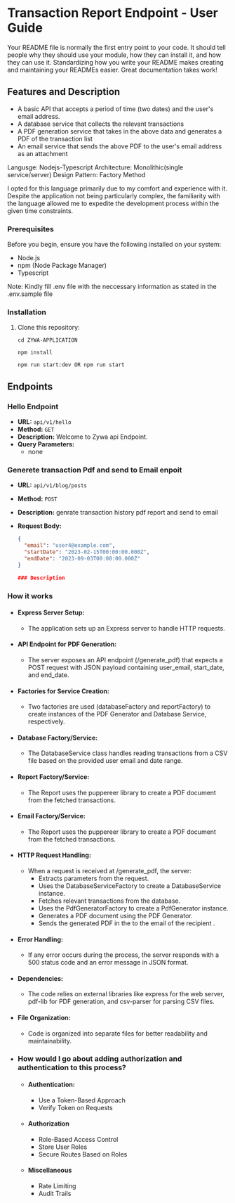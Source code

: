 # Transaction Report Endpoint - User Guide

Your README file is normally the first entry point to your code. It should tell people why they should use your module, how they can install it, and how they can use it. Standardizing how you write your README makes creating and maintaining your READMEs easier. Great documentation takes work!

<!-- This repository contains: -->

## Features and Description

- A basic API that accepts a period of time (two dates) and the user's email address.
- A database service that collects the relevant transactions
- A PDF generation service that takes in the above data and generates a PDF of the transaction list
- An email service that sends the above PDF to the user's email address as an attachment

Langusge: Nodejs-Typescript
Architecture: Monolithic(single service/server)
Design Pattern: Factory Method

I opted for this language primarily due to my comfort and experience with it. Despite the application not being particularly complex, the familiarity with the language allowed me to expedite the development process within the given time constraints.

### Prerequisites

Before you begin, ensure you have the following installed on your system:

- Node.js
- npm (Node Package Manager)
- Typescript

Note: Kindly fill .env file with the neccessary information as stated in the .env.sample file

### Installation

1. Clone this repository:

   ```shell
   cd ZYWA-APPLICATION

   npm install

   npm run start:dev OR npm run start
   ```

## Endpoints

### Hello Endpoint

- **URL:** `api/v1/hello`
- **Method:** `GET`
- **Description:** Welcome to Zywa api Endpoint.
- **Query Parameters:**
  - none

### Generete transaction Pdf and send to Email enpoit

- **URL:** `api/v1/blog/posts`
- **Method:** `POST`
- **Description:** genrate transaction history pdf report and send to email
- **Request Body:**

  ```json
  {
    "email": "user4@example.com",
    "startDate": "2023-02-15T00:00:00.000Z",
    "endDate": "2023-09-03T00:00:00.000Z"
  }

  ### Description
  ```

### How it works

- #### Express Server Setup:
  - The application sets up an Express server to handle HTTP requests.

- #### API Endpoint for PDF Generation:
  - The server exposes an API endpoint (/generate_pdf) that expects a POST request with JSON payload containing user_email, start_date, and end_date.

- #### Factories for Service Creation:
  - Two factories are used (databaseFactory and reportFactory) to create instances of the PDF Generator and Database Service, respectively.

- #### Database Factory/Service:
  - The DatabaseService class handles reading transactions from a CSV file based on the provided user email and date range.

- #### Report Factory/Service:
  - The Report uses the puppereer library to create a PDF document from the fetched transactions.

- #### Email Factory/Service:
  - The Report uses the puppereer library to create a PDF document from the fetched transactions.

- #### HTTP Request Handling:
  - When a request is received at /generate_pdf, the server:
    - Extracts parameters from the request.
    - Uses the DatabaseServiceFactory to create a DatabaseService instance.
    - Fetches relevant transactions from the database.
    - Uses the PdfGeneratorFactory to create a PdfGenerator instance.
    - Generates a PDF document using the PDF Generator.
    - Sends the generated PDF in the to the email of the recipient .

- #### Error Handling:
  - If any error occurs during the process, the server responds with a 500 status code and an error message in JSON format.

- #### Dependencies:
  - The code relies on external libraries like express for the web server, pdf-lib for PDF generation, and csv-parser for parsing CSV files.

- #### File Organization:
  - Code is organized into separate files for better readability and maintainability.




- ###  How would I go about adding authorization and authentication to this process?

  - #### Authentication:
    - Use a Token-Based Approach
    - Verify Token on Requests
  - #### Authorization
    - Role-Based Access Control
    - Store User Roles  
    - Secure Routes Based on Roles

  - #### Miscellaneous
    - Rate Limiting
    - Audit Trails

 
